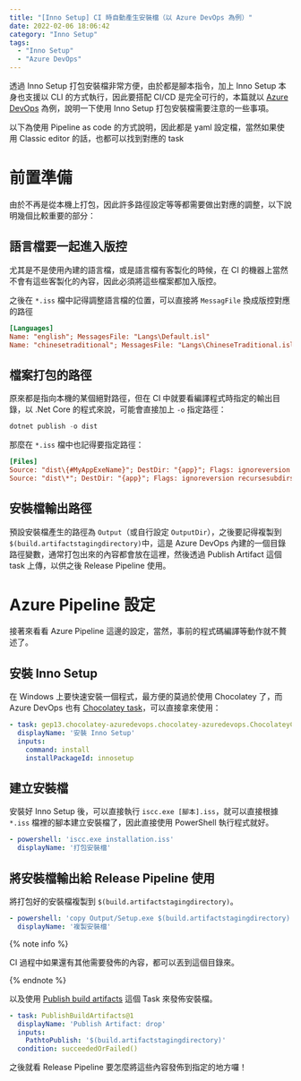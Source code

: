 ```yaml
---
title: "[Inno Setup] CI 時自動產生安裝檔（以 Azure DevOps 為例）"
date: 2022-02-06 18:06:42
category: "Inno Setup"
tags:
  - "Inno Setup"
  - "Azure DevOps"
---
```


透過 Inno Setup 打包安裝檔非常方便，由於都是腳本指令，加上 Inno Setup 本身也支援以 CLI 的方式執行，因此要搭配 CI/CD 是完全可行的，本篇就以 [Azure DevOps](https://azure.microsoft.com/en-us/services/devops/?WT.mc_id=DOP-MVP-500373) 為例，說明一下使用 Inno Setup 打包安裝檔需要注意的一些事項。

以下為使用 Pipeline as code 的方式說明，因此都是 yaml 設定檔，當然如果使用 Classic editor 的話，也都可以找到對應的 task

<!-- more -->

# 前置準備

由於不再是從本機上打包，因此許多路徑設定等等都需要做出對應的調整，以下說明幾個比較重要的部分：

## 語言檔要一起進入版控

尤其是不是使用內建的語言檔，或是語言檔有客製化的時候，在 CI 的機器上當然不會有這些客製化的內容，因此必須將這些檔案都加入版控。

之後在 `*.iss` 檔中記得調整語言檔的位置，可以直接將 `MessagFile` 換成版控對應的路徑

```ini
[Languages]
Name: "english"; MessagesFile: "Langs\Default.isl"
Name: "chinesetraditional"; MessagesFile: "Langs\ChineseTraditional.isl"
```

## 檔案打包的路徑

原來都是指向本機的某個絕對路徑，但在 CI 中就要看編譯程式時指定的輸出目錄，以 .Net Core 的程式來說，可能會直接加上 `-o` 指定路徑：

```powershell
dotnet publish -o dist
```

那麼在 `*.iss` 檔中也記得要指定路徑：

```ini
[Files]
Source: "dist\{#MyAppExeName}"; DestDir: "{app}"; Flags: ignoreversion
Source: "dist\*"; DestDir: "{app}"; Flags: ignoreversion recursesubdirs createallsubdirs
```

## 安裝檔輸出路徑

預設安裝檔產生的路徑為 `Output`（或自行設定 `OutputDir`），之後要記得複製到 `$(build.artifactstagingdirectory)`中，這是 Azure DevOps 內建的一個目錄路徑變數，通常打包出來的內容都會放在這裡，然後透過 Publish Artifact 這個 task 上傳，以供之後 Release Pipeline 使用。

# Azure Pipeline 設定

接著來看看 Azure Pipeline 這邊的設定，當然，事前的程式碼編譯等動作就不贅述了。

## 安裝 Inno Setup

在 Windows 上要快速安裝一個程式，最方便的莫過於使用 Chocolatey 了，而 Azure DevOps 也有 [Chocolatey task](https://marketplace.visualstudio.com/items?itemName=gep13.chocolatey-azuredevops)，可以直接拿來使用：

```yaml
- task: gep13.chocolatey-azuredevops.chocolatey-azuredevops.ChocolateyCommand@0
  displayName: '安裝 Inno Setup'
  inputs:
    command: install
    installPackageId: innosetup
```

## 建立安裝檔

安裝好 Inno Setup 後，可以直接執行 `iscc.exe [腳本].iss`，就可以直接根據 `*.iss` 檔裡的腳本建立安裝檔了，因此直接使用 PowerShell 執行程式就好。

```yaml
- powershell: 'iscc.exe installation.iss'
  displayName: '打包安裝檔'
```

## 將安裝檔輸出給 Release Pipeline 使用

將打包好的安裝檔複製到 `$(build.artifactstagingdirectory)`。

```yaml
- powershell: 'copy Output/Setup.exe $(build.artifactstagingdirectory)'
  displayName: '複製安裝檔'
```

{% note info %}

CI 過程中如果還有其他需要發佈的內容，都可以丟到這個目錄來。

{% endnote %}

以及使用 [Publish build artifacts](https://docs.microsoft.com/zh-tw/azure/devops/pipelines/artifacts/pipeline-artifacts?view=azure-devops&WT.mc_id=DOP-MVP-500373&tabs=yaml) 這個 Task 來發佈安裝檔。

```yaml
- task: PublishBuildArtifacts@1
  displayName: 'Publish Artifact: drop'
  inputs:
    PathtoPublish: '$(build.artifactstagingdirectory)'
  condition: succeededOrFailed()
```

之後就看 Release Pipeline 要怎麼將這些內容發佈到指定的地方囉！
